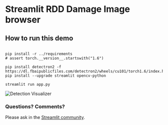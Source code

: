 # Streamlit RDD Damage Image browser

## How to run this demo
```

pip install -r ../requirements
# assert torch.__version__.startswith("1.6")

pip install detectron2 -f https://dl.fbaipublicfiles.com/detectron2/wheels/cu101/torch1.6/index.html
pip install --upgrade streamlit opencv-python

streamlit run app.py
```

![Detection Visualizer](./RDD_DetectionVisualizer.png "Screenshot")

### Questions? Comments?

Please ask in the [Streamlit community](https://discuss.streamlit.io).



